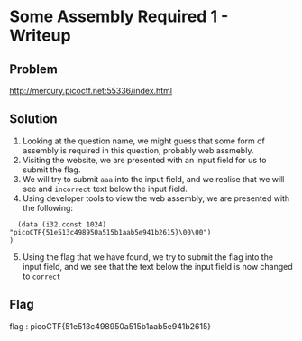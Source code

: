 # Some Assembly Required 1 - Writeup

## Problem
http://mercury.picoctf.net:55336/index.html

## Solution
1. Looking at the question name, we might guess that some form of assembly is required in this question, probably web assmebly. 
2. Visiting the website, we are presented with an input field for us to submit the flag.
3. We will try to submit `aaa` into the input field, and we realise that we will see and `incorrect` text below the input field.
4. Using developer tools to view the web assembly, we are presented with the following:
```code
  (data (i32.const 1024) "picoCTF{51e513c498950a515b1aab5e941b2615}\00\00")
)
```
5. Using the flag that we have found, we try to submit the flag into the input field, and we see that the text below the input field is now changed to `correct`

## Flag
flag : picoCTF{51e513c498950a515b1aab5e941b2615}

